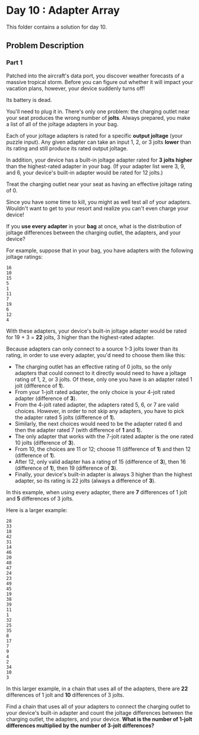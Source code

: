 # Day 10 : Adapter Array

This folder contains a solution for day 10.

## Problem Description

### Part 1

Patched into the aircraft's data port, you discover weather forecasts of a massive tropical storm. Before you can figure out whether it will impact your vacation plans, however, your device suddenly turns off!

Its battery is dead.

You'll need to plug it in. There's only one problem: the charging outlet near your seat produces the wrong number of **jolts**. Always prepared, you make a list of all of the joltage adapters in your bag.

Each of your joltage adapters is rated for a specific **output joltage** (your puzzle input). Any given adapter can take an input 1, 2, or 3 jolts **lower** than its rating and still produce its rated output joltage.

In addition, your device has a built-in joltage adapter rated for **3 jolts higher** than the highest-rated adapter in your bag. (If your adapter list were 3, 9, and 6, your device's built-in adapter would be rated for 12 jolts.)

Treat the charging outlet near your seat as having an effective joltage rating of 0.

Since you have some time to kill, you might as well test all of your adapters. Wouldn't want to get to your resort and realize you can't even charge your device!

If you **use every adapter** in your **bag** at once, what is the distribution of joltage differences between the charging outlet, the adapters, and your device?

For example, suppose that in your bag, you have adapters with the following joltage ratings:

```
16
10
15
5
1
11
7
19
6
12
4
```

With these adapters, your device's built-in joltage adapter would be rated for 19 + 3 = **22** jolts, 3 higher than the highest-rated adapter.

Because adapters can only connect to a source 1-3 jolts lower than its rating, in order to use every adapter, you'd need to choose them like this:

  - The charging outlet has an effective rating of 0 jolts, so the only adapters that could connect to it directly would need to have a joltage rating of 1, 2, or 3 jolts. Of these, only one you have is an adapter rated 1 jolt (difference of **1**).
  - From your 1-jolt rated adapter, the only choice is your 4-jolt rated adapter (difference of **3**).
  - From the 4-jolt rated adapter, the adapters rated 5, 6, or 7 are valid choices. However, in order to not skip any adapters, you have to pick the adapter rated 5 jolts (difference of **1**).
  - Similarly, the next choices would need to be the adapter rated 6 and then the adapter rated 7 (with difference of **1** and **1**).
  - The only adapter that works with the 7-jolt rated adapter is the one rated 10 jolts (difference of **3**).
  - From 10, the choices are 11 or 12; choose 11 (difference of **1**) and then 12 (difference of **1**).
  - After 12, only valid adapter has a rating of 15 (difference of **3**), then 16 (difference of **1**), then 19 (difference of **3**).
  - Finally, your device's built-in adapter is always 3 higher than the highest adapter, so its rating is 22 jolts (always a difference of **3**).

In this example, when using every adapter, there are **7** differences of 1 jolt and **5** differences of 3 jolts.

Here is a larger example:

```
28
33
18
42
31
14
46
20
48
47
24
23
49
45
19
38
39
11
1
32
25
35
8
17
7
9
4
2
34
10
3
```

In this larger example, in a chain that uses all of the adapters, there are **22** differences of 1 jolt and **10** differences of 3 jolts.

Find a chain that uses all of your adapters to connect the charging outlet to your device's built-in adapter and count the joltage differences between the charging outlet, the adapters, and your device. **What is the number of 1-jolt differences multiplied by the number of 3-jolt differences?**

